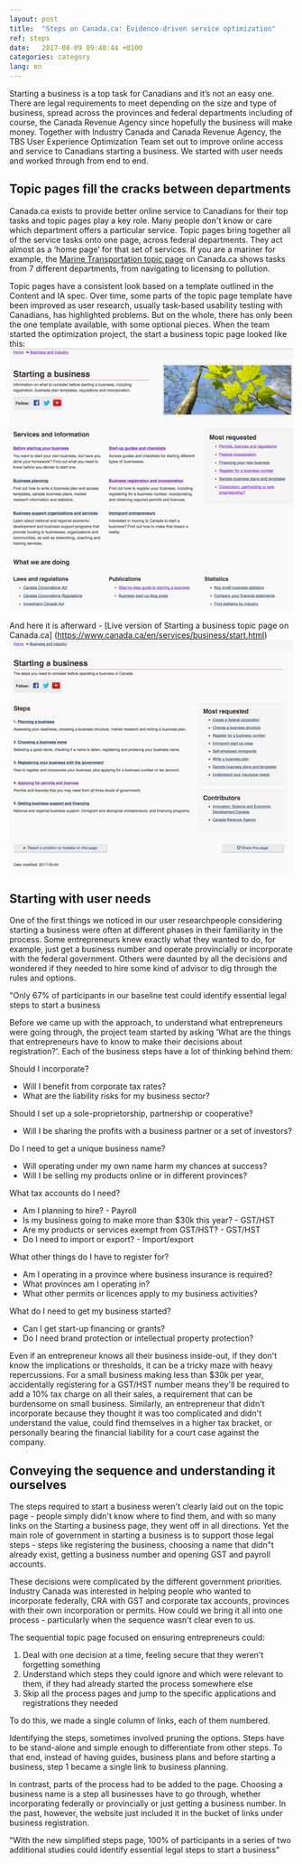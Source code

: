 ```yaml
---
layout: post
title:  "Steps on Canada.ca: Evidence-driven service optimization"
ref: steps
date:   2017-08-09 09:48:44 +0100
categories: category
lang: en
---
```

Starting a business is a top task for Canadians and it’s not an easy one. There are legal requirements to meet depending on the size and type of business, spread across the provinces and federal departments including of course, the Canada Revenue Agency since hopefully the business will make money. Together with Industry Canada and Canada Revenue Agency, the TBS User Experience Optimization Team set out to improve online access and service to Canadians starting a business. We started with user needs and worked through from end to end.  

## Topic pages fill the cracks between departments 

Canada.ca exists to provide better online service to Canadians for their top tasks and topic pages play a key role. Many people don't know or care which department offers a particular service. Topic pages bring together all of the service tasks onto one page, across federal departments. They act almost as a ‘home page’ for that set of services. If you are a mariner for example, the [Marine Transportation topic page](https://www.canada.ca/en/services/transport/marine.html) on Canada.ca shows tasks from 7 different departments, from navigating to licensing to pollution. 

Topic pages have a consistent look based on a template outlined in the Content and IA spec. Over time, some parts of the topic page template have been improved as user research, usually task-based usability testing with Canadians, has highlighted problems. But on the whole, there has only been the one template available, with some optional pieces. When the team started the optimization project, the start a business topic page looked like this: 
![Starting a business page back in October with publications regulations and random ordered topics](_posts/images/Starting_topic_Oct2016_567x523.png "Starting a business topic page in October 2016")

And here it is afterward - [Live version of Starting a business topic page on Canada.ca]  (https://www.canada.ca/en/services/business/start.html)
![Starting a business page now with steps and no photo of leaves at the top](./images/Starting_template_Aug2017_599x492.png  "Starting a business topic page on Canada.ca in simplified Steps template")

## Starting with user needs
One of the first things we noticed in our user researchpeople considering starting a business were often at different phases in their familiarity in the process. Some entrepreneurs knew exactly what they wanted to do, for example, just get a business number and operate provincially or incorporate with the federal government. Others were daunted by all the decisions and wondered if they needed to hire some kind of advisor to dig through the rules and options. 

"Only 67% of participants in our baseline test could identify essential legal steps to start a business

Before we came up with the approach, to understand what entrepreneurs were going through, the project team started by asking 'What are the things that entrepreneurs have to know to make their decisions about registration?'. Each of the business steps have a lot of thinking behind them:

Should I incorporate?
- Will I benefit from corporate tax rates?
- What are the liability risks for my business sector?

Should I set up a sole-proprietorship, partnership or cooperative?
- Will I be sharing the profits with a business partner or a set of investors?

Do I need to get a unique business name?
- Will operating under my own name harm my chances at success?
- Will I be selling my products online or in different provinces?

What tax accounts do I need?
- Am I planning to hire? - Payroll
- Is my business going to make more than $30k this year? - GST/HST
- Are my products or services exempt from GST/HST? - GST/HST
- Do I need to import or export? - Import/export

What other things do I have to register for?
- Am I operating in a province where business insurance is required?
- What provinces am I operating in?
- What other permits or licences apply to my business activities?

What do I need to get my business started?
- Can I get start-up financing or grants?
- Do I need brand protection or intellectual property protection?

Even if an entrepreneur knows all their business inside-out, if they don't know the implications or thresholds, it can be a tricky maze with heavy repercussions. For a small business making less than $30k per year, accidentally registering for a GST/HST number means they'll be required to add a 10% tax charge on all their sales, a requirement that can be burdensome on small business. Similarly, an entrepreneur that didn't incorporate because they thought it was too complicated and didn't understand the value, could find themselves in a higher tax bracket, or personally bearing the financial liability for a court case against the company.

## Conveying the sequence and understanding it ourselves
The steps required to start a business weren't clearly laid out on the topic page - people simply didn't know where to find them, and with so many links on the Starting a business page, they went off in all directions. Yet the main role of government in starting a business is to support those legal steps - steps like registering the business, choosing a name that didn"t already exist, getting a business number and opening GST and payroll accounts. 

These decisions were complicated by the different government priorities. Industry Canada was interested in helping people who wanted to incorporate federally, CRA with GST and corporate tax accounts, provinces with their own incorporation or permits. How could we bring it all into one process - particularly when the sequence wasn't clear even to us. 

The sequential topic page focused on ensuring entrepreneurs could:
1. Deal with one decision at a time, feeling secure that they weren't forgetting something
2. Understand which steps they could ignore and which were relevant to them, if they had already started the process somewhere else
3. Skip all the process pages and jump to the specific applications and registrations they needed

To do this, we made a single column of links, each of them numbered. 

Identifying the steps, sometimes involved pruning the options. Steps have to be stand-alone and simple enough to differentiate from other steps. To that end, instead of having guides, business plans and before starting a business, step 1 became a single link to business planning. 

In contrast, parts of the process had to be added to the page. Choosing a business name is a step all businesses have to go through, whether incorporating federally or provincially or just getting a business number. In the past, however, the website just included it in the bucket of links under business registration.




"With the new simplified steps page, 100% of participants in a series of two additional studies could identify essential legal steps to start a business"


